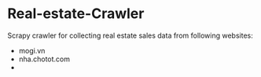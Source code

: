 # Real-estate-Crawler
Scrapy crawler for collecting real estate sales data from following websites:
  + mogi.vn
  + nha.chotot.com
  + 
